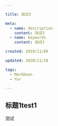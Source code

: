```yaml
---

title: 测试3

meta:
  - name: description
    content: 测试3
  - name: keywords
    content: 测试3

created: 2019/11/09

updated: 2020/11/10

tags:
  - MarkDown
  - Yur

---
```


## 标题1test1

测试
